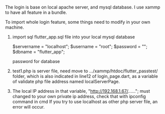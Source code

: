 The login is base on local apache server, and mysql database.
I use xammp to have all feature in a bundle.

To import whole login feature, some things need to modify in your own machine. 

1. 	import sql flutter_app.sql file into your local mysql database
	
	$servername = "localhost";
	$username = "root";
	$password = "";
	$dbname = "flutter_app";
	
	password for database
	
2. test1.php is server file, need move to .../xammp/htdoc/flutter_passtest/ folder, which is also indicated in line12 of login_page.dart, as a variable of validate php file address named localServerPage.

3. The local IP address in that variable,
"http://192.168.1.67/......";
must changed to your own private ip address, check that with ipconfig command in cmd
If you try to use localhost as other php server file, an error will occur.

